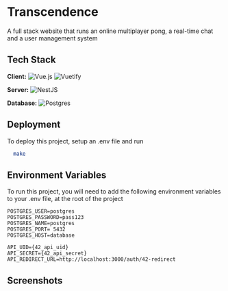 
# Transcendence
A full stack website that runs an online multiplayer pong, a real-time chat and a user management system
## Tech Stack

**Client:**
![Vue.js](https://img.shields.io/badge/vuejs-%2335495e.svg?style=for-the-badge&logo=vuedotjs&logoColor=%234FC08D)
![Vuetify](https://img.shields.io/badge/Vuetify-1867C0?style=for-the-badge&logo=vuetify&logoColor=AEDDFF)

**Server:**
![NestJS](https://img.shields.io/badge/nestjs-%23E0234E.svg?style=for-the-badge&logo=nestjs&logoColor=white)

**Database:**
![Postgres](https://img.shields.io/badge/postgres-%23316192.svg?style=for-the-badge&logo=postgresql&logoColor=white)


## Deployment

To deploy this project, setup an .env file and run

```bash
  make
```


## Environment Variables

To run this project, you will need to add the following environment variables to your .env file, at the root of the project

```
POSTGRES_USER=postgres
POSTGRES_PASSWORD=pass123
POSTGRES_NAME=postgres
POSTGRES_PORT= 5432
POSTGRES_HOST=database

API_UID={42_api_uid}
API_SECRET={42_api_secret}
API_REDIRECT_URL=http://localhost:3000/auth/42-redirect
```

## Screenshots

